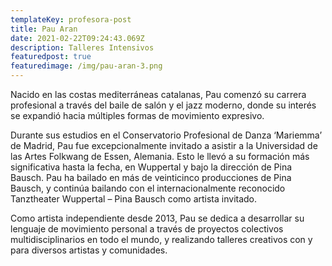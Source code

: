 ```yaml
---
templateKey: profesora-post
title: Pau Aran
date: 2021-02-22T09:24:43.069Z
description: Talleres Intensivos
featuredpost: true
featuredimage: /img/pau-aran-3.png
---
```

<!--StartFragment-->

Nacido en las costas mediterráneas catalanas, Pau comenzó su carrera profesional a través del baile de salón y el jazz moderno, donde su interés se expandió hacia múltiples formas de movimiento expresivo.

Durante sus estudios en el Conservatorio Profesional de Danza ‘Mariemma’ de Madrid, Pau fue excepcionalmente invitado a asistir a la Universidad de las Artes Folkwang de Essen, Alemania. Esto le llevó a su formación más significativa hasta la fecha, en Wuppertal y bajo la dirección de Pina Bausch. Pau ha bailado en más de veinticinco producciones de Pina Bausch, y continúa bailando con el internacionalmente reconocido Tanztheater Wuppertal – Pina Bausch como artista invitado.

Como artista independiente desde 2013, Pau se dedica a desarrollar su lenguaje de movimiento personal a través de proyectos colectivos multidisciplinarios en todo el mundo, y realizando talleres creativos con y para diversos artistas y comunidades.

<!--EndFragment-->